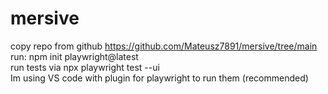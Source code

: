 # mersive

copy repo from github https://github.com/Mateusz7891/mersive/tree/main
run:
npm init playwright@latest  
run tests via npx playwright test --ui  
Im using VS code with plugin for playwright to run them (recommended) 
